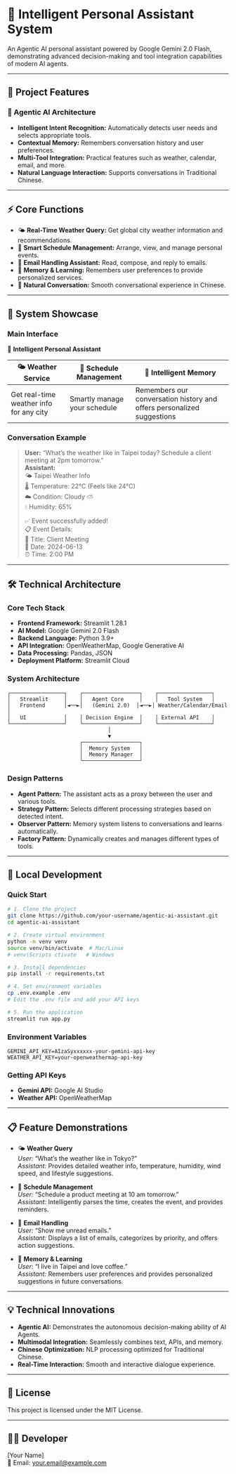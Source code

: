 
# 🤖 Intelligent Personal Assistant System

An Agentic AI personal assistant powered by Google Gemini 2.0 Flash, demonstrating advanced decision-making and tool integration capabilities of modern AI agents.

---

## 🎯 Project Features

### 🧠 Agentic AI Architecture

- **Intelligent Intent Recognition:** Automatically detects user needs and selects appropriate tools.
- **Contextual Memory:** Remembers conversation history and user preferences.
- **Multi-Tool Integration:** Practical features such as weather, calendar, email, and more.
- **Natural Language Interaction:** Supports conversations in Traditional Chinese.

---

## ⚡ Core Functions

- 🌤️ **Real-Time Weather Query:** Get global city weather information and recommendations.
- 📅 **Smart Schedule Management:** Arrange, view, and manage personal events.
- 📧 **Email Handling Assistant:** Read, compose, and reply to emails.
- 🧠 **Memory & Learning:** Remembers user preferences to provide personalized services.
- 💬 **Natural Conversation:** Smooth conversational experience in Chinese.

---

## 📸 System Showcase

### Main Interface

🤖 **Intelligent Personal Assistant**

| 🌤️ Weather Service                   | 📅 Schedule Management        | 🧠 Intelligent Memory                              |
|---------------------------------------|------------------------------|---------------------------------------------------|
| Get real-time weather info for any city | Smartly manage your schedule | Remembers our conversation history and offers personalized suggestions |

### Conversation Example

> **User:** “What’s the weather like in Taipei today? Schedule a client meeting at 2pm tomorrow.”  
> **Assistant:**  
> 🌤️ Taipei Weather Info  
> 🌡️ Temperature: 22°C (Feels like 24°C)  
> ☁️ Condition: Cloudy ⛅  
> 💧 Humidity: 65%  
>  
> ✅ Event successfully added!  
> 📋 Event Details:  
> 🎯 Title: Client Meeting  
> 📅 Date: 2024-06-13  
> ⏰ Time: 2:00 PM  

---

## 🛠️ Technical Architecture

### Core Tech Stack

- **Frontend Framework:** Streamlit 1.28.1
- **AI Model:** Google Gemini 2.0 Flash
- **Backend Language:** Python 3.9+
- **API Integration:** OpenWeatherMap, Google Generative AI
- **Data Processing:** Pandas, JSON
- **Deployment Platform:** Streamlit Cloud

### System Architecture

```
┌─────────────────┐    ┌──────────────────┐    ┌─────────────────┐
│   Streamlit     │    │   Agent Core     │    │   Tool System   │
│   Frontend      │◄──►│   (Gemini 2.0)  │◄──►│ Weather/Calendar/Email │
│   UI            │    │ Decision Engine  │    │ External API    │
└─────────────────┘    └──────────────────┘    └─────────────────┘
                                │
                                ▼
                       ┌──────────────────┐
                       │  Memory System   │
                       │  Memory Manager  │
                       └──────────────────┘
```

### Design Patterns

- **Agent Pattern:** The assistant acts as a proxy between the user and various tools.
- **Strategy Pattern:** Selects different processing strategies based on detected intent.
- **Observer Pattern:** Memory system listens to conversations and learns automatically.
- **Factory Pattern:** Dynamically creates and manages different types of tools.

---

## 🔧 Local Development

### Quick Start

```bash
# 1. Clone the project
git clone https://github.com/your-username/agentic-ai-assistant.git
cd agentic-ai-assistant

# 2. Create virtual environment
python -m venv venv
source venv/bin/activate  # Mac/Linux
# venv\Scripts ctivate   # Windows

# 3. Install dependencies
pip install -r requirements.txt

# 4. Set environment variables
cp .env.example .env
# Edit the .env file and add your API keys

# 5. Run the application
streamlit run app.py
```

### Environment Variables

```env
GEMINI_API_KEY=AIzaSyxxxxxx-your-gemini-api-key
WEATHER_API_KEY=your-openweathermap-api-key
```

### Getting API Keys

- **Gemini API:** Google AI Studio
- **Weather API:** OpenWeatherMap

---

## 📋 Feature Demonstrations

- 🌤️ **Weather Query**  
  *User:* “What’s the weather like in Tokyo?”  
  *Assistant:* Provides detailed weather info, temperature, humidity, wind speed, and lifestyle suggestions.

- 📅 **Schedule Management**  
  *User:* “Schedule a product meeting at 10 am tomorrow.”  
  *Assistant:* Intelligently parses the time, creates the event, and provides reminders.

- 📧 **Email Handling**  
  *User:* “Show me unread emails.”  
  *Assistant:* Displays a list of emails, categorizes by priority, and offers action suggestions.

- 🧠 **Memory & Learning**  
  *User:* “I live in Taipei and love coffee.”  
  *Assistant:* Remembers user preferences and provides personalized suggestions in future conversations.

---

## 💡 Technical Innovations

- **Agentic AI:** Demonstrates the autonomous decision-making ability of AI Agents.
- **Multimodal Integration:** Seamlessly combines text, APIs, and memory.
- **Chinese Optimization:** NLP processing optimized for Traditional Chinese.
- **Real-Time Interaction:** Smooth and interactive dialogue experience.

---

## 📄 License

This project is licensed under the MIT License.

---

## 👨‍💻 Developer

[Your Name]  
📧 Email: your.email@example.com
